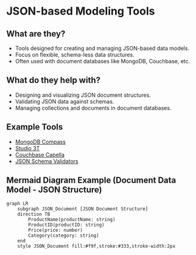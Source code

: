 # JSON-based Modeling Tools

## What are they?

- Tools designed for creating and managing JSON-based data models.
- Focus on flexible, schema-less data structures.
- Often used with document databases like MongoDB, Couchbase, etc.

## What do they help with?

- Designing and visualizing JSON document structures.
- Validating JSON data against schemas.
- Managing collections and documents in document databases.

## Example Tools

- [MongoDB Compass](https://www.mongodb.com/products/compass)
- [Studio 3T](https://studio3t.com/)
- [Couchbase Capella](https://www.couchbase.com/products/capella)
- [JSON Schema Validators](https://json-schema.org/)

## Mermaid Diagram Example (Document Data Model - JSON Structure)

```mermaid
graph LR
    subgraph JSON_Document [JSON Document Structure]
    direction TB
        ProductName(productName: string)
        ProductID(productID: string)
        Price(price: number)
        Category(category: string)
    end
    style JSON_Document fill:#f9f,stroke:#333,stroke-width:2px
```
